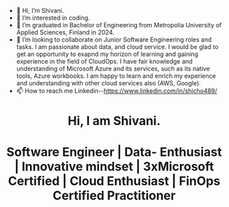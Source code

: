 - 👋 Hi, I’m Shivani.
- 👀 I’m interested in coding.
- 🌱 I’m graduated in Bachelor of Engineering from Metropolia University of Applied Sciences, Finland in 2024.
- 💞️ I’m looking to collaborate on Junior Software Engineering roles and tasks. I am passionate about data, and cloud service. I would be glad to get an opportunity to exapnd my horizon of learning and gaining experience in the field of CloudOps. I have fair knowledge and understanding of Microsoft Azure and its services, such as its native tools, Azure workbooks. I am happy to learn and enrich my experience and understanding with other cloud services also (AWS, Google).
- 📫 How to reach me Linkedin--https://www.linkedin.com/in/shicho489/



    

<!---
ShiCho489/ShiCho489 is a ✨ special ✨ repository because its `README.md` (this file) appears on your GitHub profile.
You can click the Preview link to take a look at your changes.
--->

<h1 align="center">Hi, I am Shivani.</h1>
<h1 align="center">Software Engineer | Data- Enthusiast | Innovative mindset | 3xMicrosoft Certified | Cloud Enthusiast | FinOps Certified Practitioner </h1>
